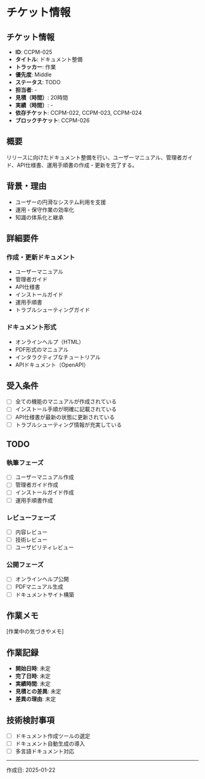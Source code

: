 # チケット情報

## チケット情報
- **ID**: CCPM-025
- **タイトル**: ドキュメント整備
- **トラッカー**: 作業
- **優先度**: Middle
- **ステータス**: TODO
- **担当者**: -
- **見積（時間）**: 20時間
- **実績（時間）**: -
- **依存チケット**: CCPM-022, CCPM-023, CCPM-024
- **ブロックチケット**: CCPM-026

## 概要
リリースに向けたドキュメント整備を行い、ユーザーマニュアル、管理者ガイド、API仕様書、運用手順書の作成・更新を完了する。

## 背景・理由
- ユーザーの円滑なシステム利用を支援
- 運用・保守作業の効率化
- 知識の体系化と継承

## 詳細要件
### 作成・更新ドキュメント
- ユーザーマニュアル
- 管理者ガイド
- API仕様書
- インストールガイド
- 運用手順書
- トラブルシューティングガイド

### ドキュメント形式
- オンラインヘルプ（HTML）
- PDF形式のマニュアル
- インタラクティブなチュートリアル
- APIドキュメント（OpenAPI）

## 受入条件
- [ ] 全ての機能のマニュアルが作成されている
- [ ] インストール手順が明確に記載されている
- [ ] API仕様書が最新の状態に更新されている
- [ ] トラブルシューティング情報が充実している

## TODO
### 執筆フェーズ
- [ ] ユーザーマニュアル作成
- [ ] 管理者ガイド作成
- [ ] インストールガイド作成
- [ ] 運用手順書作成

### レビューフェーズ
- [ ] 内容レビュー
- [ ] 技術レビュー
- [ ] ユーザビリティレビュー

### 公開フェーズ
- [ ] オンラインヘルプ公開
- [ ] PDFマニュアル生成
- [ ] ドキュメントサイト構築

## 作業メモ
[作業中の気づきやメモ]

## 作業記録
- **開始日時**: 未定
- **完了日時**: 未定
- **実績時間**: 未定
- **見積との差異**: 未定
- **差異の理由**: 未定

## 技術検討事項
- [ ] ドキュメント作成ツールの選定
- [ ] ドキュメント自動生成の導入
- [ ] 多言語ドキュメント対応

---

作成日: 2025-01-22